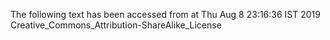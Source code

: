 The following text has been accessed from at Thu Aug 8 23:16:36 IST 2019
Creative_Commons_Attribution-ShareAlike_License
